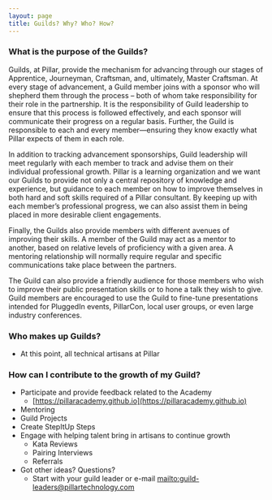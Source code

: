 ```yaml
---
layout: page
title: Guilds? Why? Who? How?
---
```


### What is the purpose of the Guilds?
Guilds, at Pillar, provide the mechanism for advancing through our stages of Apprentice, Journeyman, Craftsman, and, ultimately, Master Craftsman. At every stage of advancement, a Guild member joins with a sponsor who will shepherd them through the process – both of whom take responsibility for their role in the partnership. It is the responsibility of Guild leadership to ensure that this process is followed effectively, and each sponsor will communicate their progress on a regular basis. Further, the Guild is responsible to each and every member—ensuring they know exactly what Pillar expects of them in each role.

In addition to tracking advancement sponsorships, Guild leadership will meet regularly with each member to track and advise them on their individual professional growth. Pillar is a learning organization and we want our Guilds to provide not only a central repository of knowledge and experience, but guidance to each member on how to improve themselves in both hard and soft skills required of a Pillar consultant. By keeping up with each member’s professional progress, we can also assist them in being placed in more desirable client engagements.

Finally, the Guilds also provide members with different avenues of improving their skills. A member of the Guild may act as a mentor to another, based on relative levels of proficiency with a given area. A mentoring relationship will normally require regular and specific communications take place between the partners.

The Guild can also provide a friendly audience for those members who wish to improve their public presentation skills or to hone a talk they wish to give. Guild members are encouraged to use the Guild to fine-tune presentations intended for PluggedIn events, PillarCon, local user groups, or even large industry conferences.
### Who makes up Guilds?
- At this point, all technical artisans at Pillar

### How can I contribute to the growth of my Guild?
- Participate and provide feedback related to the Academy
    - [https://pillaracademy.github.io](https://pillaracademy.github.io)
- Mentoring
- Guild Projects
- Create StepItUp Steps
- Engage with helping talent bring in artisans to continue growth
    - Kata Reviews
    - Pairing Interviews
    - Referrals
- Got other ideas?  Questions?
    - Start with your guild leader or e-mail <mailto:guild-leaders@pillartechnology.com>
